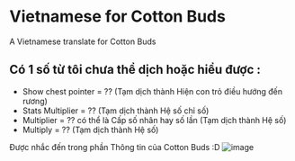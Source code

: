 # Vietnamese for Cotton Buds
A Vietnamese translate for Cotton Buds

## Có 1 số từ tôi chưa thể dịch hoặc hiểu được :
- Show chest pointer = ?? (Tạm dịch thành Hiện con trỏ điều hướng đến rương)
- Stats Multiplier = ?? (Tạm dịch thành Hệ số chỉ số)
- Multiplier = ?? có thể là Cấp số nhân hay số lần (Tạm dịch thành Hệ số)
- Multiply = ?? (Tạm dịch thành Hệ số)

Được nhắc đến trong phần Thông tin của Cotton Buds :D
![image](https://user-images.githubusercontent.com/98001973/234882348-1f63bc3f-3aa8-4e63-916b-0e28a7d096de.png)
